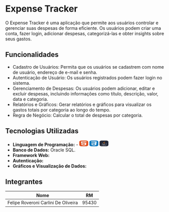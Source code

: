 # Expense Tracker

O Expense Tracker é uma aplicação que permite aos usuários controlar e gerenciar suas despesas de forma eficiente. Os usuários podem criar uma conta, fazer login, adicionar despesas, categorizá-las e obter insights sobre seus gastos.

## Funcionalidades

- Cadastro de Usuários: Permita que os usuários se cadastrem com nome de usuário, endereço de e-mail e senha.
- Autenticação de Usuário: Os usuários registrados podem fazer login no sistema.
- Gerenciamento de Despesas: Os usuários podem adicionar, editar e excluir despesas, incluindo informações como título, descrição, valor, data e categoria.
- Relatórios e Gráficos: Gerar relatórios e gráficos para visualizar os gastos totais por categoria ao longo do tempo.
- Regra de Negócio: Calcular o total de despesas por categoria.

## Tecnologias Utilizadas

- **Linguagem de Programação:** - <img src="https://github.com/tandpfun/skill-icons/blob/main/icons/HTML.svg" alt="Ícone do HTML" width="28" height="18"> <img src="https://github.com/tandpfun/skill-icons/blob/main/icons/CSS.svg" alt="Ícone do CSS" width="28" height="18"> <img src="https://github.com/tandpfun/skill-icons/blob/main/icons/Java-Dark.svg" alt="Ícone do Java" width="28" height="18">
- **Banco de Dados:** Oracle SQL.
- **Framework Web:** 
- **Autenticação:** 
- **Gráficos e Visualização de Dados:**

## Integrantes

| Nome                | RM          |
|---------------------|----------------|
| Felipe Roveroni Carlini De Oliveira            | 95430  |

